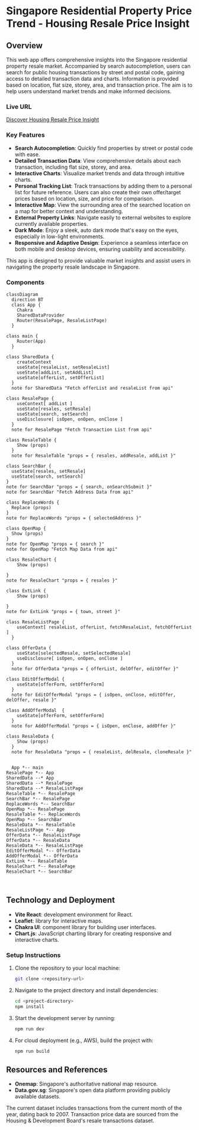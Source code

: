 # Singapore Residential Property Price Trend - Housing Resale Price Insight

## Overview

This web app offers comprehensive insights into the Singapore residential property resale market. Accompanied by search autocompletion, users can search for public housing transactions by street and postal code, gaining access to detailed transaction data and charts. Information is provided based on location, flat size, storey, area, and transaction price. The aim is to help users understand market trends and make informed decisions.

### Live URL

[Discover Housing Resale Price Insight](https://housing.creaturexd.com)

### Key Features

- **Search Autocompletion**: Quickly find properties by street or postal code with ease.
- **Detailed Transaction Data**: View comprehensive details about each transaction, including flat size, storey, and area.
- **Interactive Charts**: Visualize market trends and data through intuitive charts.
- **Personal Tracking List**: Track transactions by adding them to a personal list for future reference. Users can also create their own offer/target prices based on location, size, and price for comparison.
- **Interactive Map**: View the surrounding area of the searched location on a map for better context and understanding.
- **External Property Links**: Navigate easily to external websites to explore currently available properties.
- **Dark Mode**: Enjoy a sleek, auto dark mode that's easy on the eyes, especially in low-light environments.
- **Responsive and Adaptive Design**: Experience a seamless interface on both mobile and desktop devices, ensuring usability and accessibility.

This app is designed to provide valuable market insights and assist users in navigating the property resale landscape in Singapore.

### Components

```mermaid
classDiagram
  direction BT
  class App {
    Chakra
    SharedDataProvider
    Router(ResalePage, ResaleListPage)
  }

class main {
    Router(App)
  }

class SharedData {
    createContext
    useState[resaleList, setResaleList]
    useState[addList, setAddList]
    useState[offerList, setOfferList]
  }
  note for SharedData "Fetch offerList and resaleList from api"

class ResalePage {
    useContext[ addList ]
    useState[resales, setResale]
    useState[search, setSearch]
    useDisclosure[ isOpen, onOpen, onClose ]
  }
  note for ResalePage "Fetch Transaction List from api"

class ResaleTable {
    Show (props)
  }
  note for ResaleTable "props = { resales, addResale, addList }"

class SearchBar {
  useState[resales, setResale]
  useState[search, setSearch]
}
note for SearchBar "props = { search, onSearchSubmit }"
note for SearchBar "Fetch Address Data from api"

class ReplaceWords {
  Replace (props)
}
note for ReplaceWords "props = { selectedAddress }"

class OpenMap {
  Show (props)
}
note for OpenMap "props = { search }"
note for OpenMap "Fetch Map Data from api"

class ResaleChart {
    Show (props)

}
note for ResaleChart "props = { resales }"

class ExtLink {
    Show (props)

}
note for ExtLink "props = { town, street }"

class ResaleListPage {
    useContext[ resaleList, offerList, fetchResaleList, fetchOfferList ]
  }

class OfferData {
    useState[selectedResale, setSelectedResale]
    useDisclosure[ isOpen, onOpen, onClose ]
  }
  note for OfferData "props = { offerList, delOffer, editOffer }"

class EditOfferModal {
    useState[offerForm, setOfferForm]
  }
  note for EditOfferModal "props = { isOpen, onClose, editOffer, delOffer, resale }"

class AddOfferModal  {
    useState[offerForm, setOfferForm]
  }
  note for AddOfferModal "props = { isOpen, onClose, addOffer }"

class ResaleData {
    Show (props)
  }
  note for ResaleData "props = { resaleList, delResale, cloneResale }"


  App *-- main
ResalePage *-- App
SharedData --* App
SharedData --* ResalePage
SharedData --* ResaleListPage
ResaleTable *-- ResalePage
SearchBar *-- ResalePage
ReplaceWords *-- SearchBar
OpenMap *-- ResalePage
ResaleTable *-- ReplaceWords
OpenMap *-- SearchBar
ResaleData *-- ResaleTable
ResaleListPage *-- App
OfferData *-- ResaleListPage
OfferData *-- ResaleData
ResaleData *-- ResaleListPage
EditOfferModal *-- OfferData
AddOfferModal *-- OfferData
ExtLink *-- ResaleTable
ResaleChart *-- ResalePage
ResaleChart *-- SearchBar



```

## Technology and Deployment

- **Vite React**: development environment for React.
- **Leaflet**: library for interactive maps.
- **Chakra UI**: component library for building user interfaces.
- **Chart.js**: JavaScript charting library for creating responsive and interactive charts.

### Setup Instructions

1. Clone the repository to your local machine:
   ```bash
   git clone <repository-url>
   ```
2. Navigate to the project directory and install dependencies:
   ```bash
   cd <project-directory>
   npm install
   ```
3. Start the development server by running:
   ```bash
   npm run dev
   ```
4. For cloud deployment (e.g., AWS), build the project with:
   ```bash
   npm run build
   ```

## Resources and References

- **Onemap**: Singapore's authoritative national map resource.
- **Data.gov.sg**: Singapore's open data platform providing publicly available datasets.

The current dataset includes transactions from the current month of the year, dating back to 2007. Transaction price data are sourced from the Housing & Development Board's resale transactions dataset.
